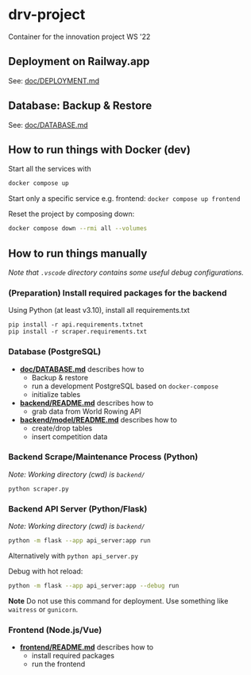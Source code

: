 # drv-project
Container for the innovation project WS '22

## Deployment on Railway.app

See: [doc/DEPLOYMENT.md](doc/DEPLOYMENT.md)

## Database: Backup & Restore

See: [doc/DATABASE.md](doc/DATABASE.md)

## How to run things with Docker (dev)

Start all the services with

```sh
docker compose up
```

Start only a specific service e.g. frontend: `docker compose up frontend`

Reset the project by composing down:

```sh
docker compose down --rmi all --volumes
```

## How to run things manually

*Note that `.vscode` directory contains some useful debug configurations.*

### (Preparation) Install required packages for the backend

Using Python (at least v3.10), install all requirements.txt

    pip install -r api.requirements.txtnet
    pip install -r scraper.requirements.txt

### Database (PostgreSQL)

- **[doc/DATABASE.md](doc/DATABASE.md)** describes how to
    - Backup & restore
    - run a development PostgreSQL based on `docker-compose`
    - initialize tables
- **[backend/README.md](backend/README.md)** describes how to
    - grab data from World Rowing API
- **[backend/model/README.md](backend/model/README.md)** describes how to
    - create/drop tables
    - insert competition data

### Backend Scrape/Maintenance Process (Python)

*Note: Working directory (cwd) is `backend/`*

    python scraper.py

### Backend API Server (Python/Flask)

*Note: Working directory (cwd) is `backend/`*

```sh
python -m flask --app api_server:app run
```

Alternatively with `python api_server.py`

Debug with hot reload:

```sh
python -m flask --app api_server:app --debug run
```

**Note** Do not use this command for deployment. Use something like `waitress` or `gunicorn`.

### Frontend (Node.js/Vue)

- **[frontend/README.md](frontend/README.md)** describes how to
    - install required packages
    - run the frontend
